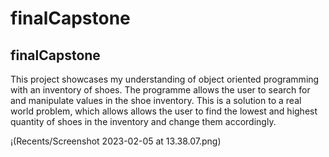 # finalCapstone
## finalCapstone
This project showcases my understanding of object oriented programming with an inventory of shoes. The programme allows the user to search for and manipulate values in the shoe inventory. This is a solution to a real world problem, which allows allows the user to find the lowest and highest quantity of shoes in the inventory and change them accordingly.

¡(Recents/Screenshot 2023-02-05 at 13.38.07.png)
